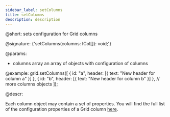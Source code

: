 ```yaml
---
sidebar_label: setColumns
title: setColumns
description: description
---          
```


@short: sets configuration for Grid columns

@signature: {'setColumns(columns: ICol[]): void;'}

@params:
- columns	array	an array of objects with configuration of columns

@example:
grid.setColumns([
    { id: "a", header: [{ text: "New header for column a" }] },
    { id: "b", header: [{ text: "New header for column b" }] },
	// more columns objects
]);

@descr:

Each column object may contain a set of properties. You will find the full list of the configuration properties of a Grid column [here](grid/api/api_gridcolumn_properties.md).

